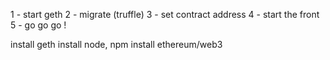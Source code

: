 1 - start geth
2 - migrate (truffle)
3 - set contract address
4 - start the front
5 - go go go !


install geth
install node, npm
install ethereum/web3